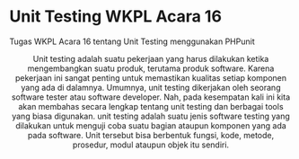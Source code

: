 <!DOCTYPE html>
<html lang="en">
<head>
    <meta charset="UTF-8">
    <meta name="viewport" content="width=device-width, initial-scale=1.0">
</head>
<body>
    <h1>Unit Testing WKPL Acara 16</h1>
    <p>Tugas WKPL Acara 16 tentang Unit Testing menggunakan PHPunit</p>
    <p style="text-align:center;">Unit testing adalah suatu pekerjaan yang harus dilakukan ketika mengembangkan 
suatu produk, terutama produk software. Karena pekerjaan ini sangat penting untuk 
memastikan kualitas setiap komponen yang ada di dalamnya. Umumnya, unit testing 
dikerjakan oleh seorang software tester atau software developer. Nah, pada kesempatan 
kali ini kita akan membahas secara lengkap tentang unit testing dan berbagai tools yang 
biasa digunakan. unit testing adalah suatu jenis software testing yang dilakukan untuk 
menguji coba suatu bagian ataupun komponen yang ada pada software. Unit tersebut bisa 
berbentuk fungsi, kode, metode, prosedur, modul ataupun objek itu sendiri.</p>
</body>
</html>
